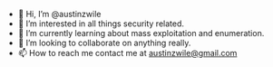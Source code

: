 - 👋 Hi, I’m @austinzwile
- 👀 I’m interested in all things security related.
- 🌱 I’m currently learning about mass exploitation and enumeration.
- 💞️ I’m looking to collaborate on anything really.
- 📫 How to reach me contact me at austinzwile@gmail.com

